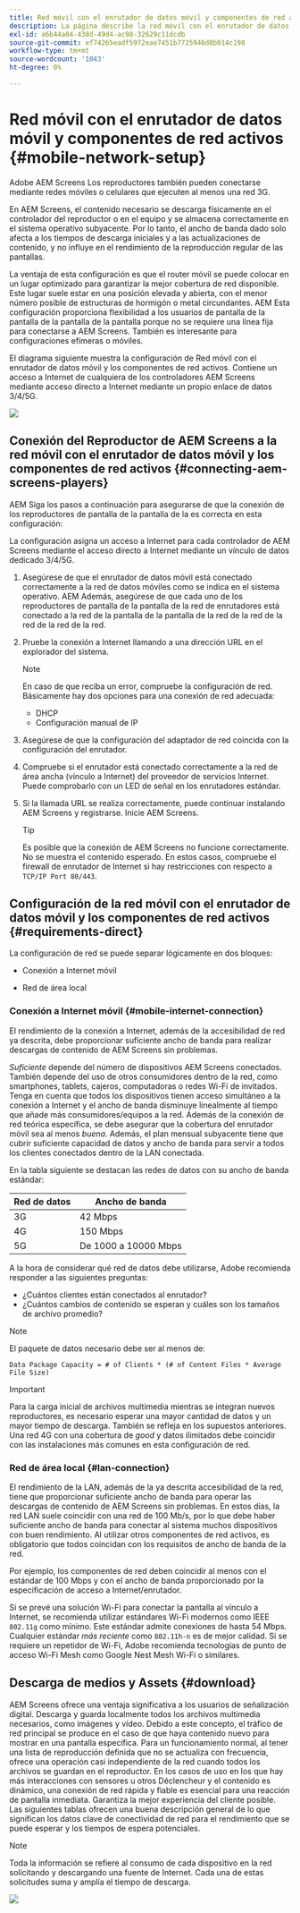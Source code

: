 ```yaml
---
title: Red móvil con el enrutador de datos móvil y componentes de red activos
description: La página describe la red móvil con el enrutador de datos móvil y los componentes de red activos
exl-id: a6b44a04-438d-49d4-ac98-32629c11dcdb
source-git-commit: ef74265eadf5972eae7451b7725946d8b014c198
workflow-type: tm+mt
source-wordcount: '1043'
ht-degree: 0%

---
```


# Red móvil con el enrutador de datos móvil y componentes de red activos {#mobile-network-setup}

Adobe AEM Screens Los reproductores también pueden conectarse mediante redes móviles o celulares que ejecuten al menos una red 3G.

En AEM Screens, el contenido necesario se descarga físicamente en el controlador del reproductor o en el equipo y se almacena correctamente en el sistema operativo subyacente. Por lo tanto, el ancho de banda dado solo afecta a los tiempos de descarga iniciales y a las actualizaciones de contenido, y no influye en el rendimiento de la reproducción regular de las pantallas.

La ventaja de esta configuración es que el router móvil se puede colocar en un lugar optimizado para garantizar la mejor cobertura de red disponible. Este lugar suele estar en una posición elevada y abierta, con el menor número posible de estructuras de hormigón o metal circundantes.
AEM Esta configuración proporciona flexibilidad a los usuarios de pantalla de la pantalla de la pantalla de la pantalla porque no se requiere una línea fija para conectarse a AEM Screens. También es interesante para configuraciones efímeras o móviles.

El diagrama siguiente muestra la configuración de Red móvil con el enrutador de datos móvil y los componentes de red activos. Contiene un acceso a Internet de cualquiera de los controladores AEM Screens mediante acceso directo a Internet mediante un propio enlace de datos 3/4/5G.

![](/help/using/assets/mobile-network-1.png)

## Conexión del Reproductor de AEM Screens a la red móvil con el enrutador de datos móvil y los componentes de red activos {#connecting-aem-screens-players}

AEM Siga los pasos a continuación para asegurarse de que la conexión de los reproductores de pantalla de la pantalla de la es correcta en esta configuración:

La configuración asigna un acceso a Internet para cada controlador de AEM Screens mediante el acceso directo a Internet mediante un vínculo de datos dedicado 3/4/5G.

1. Asegúrese de que el enrutador de datos móvil está conectado correctamente a la red de datos móviles como se indica en el sistema operativo. AEM Además, asegúrese de que cada uno de los reproductores de pantalla de la pantalla de la red de enrutadores está conectado a la red de la pantalla de la pantalla de la red de la red de la red de la red de la red.
1. Pruebe la conexión a Internet llamando a una dirección URL en el explorador del sistema.

   >[!NOTE]
   >En caso de que reciba un error, compruebe la configuración de red. Básicamente hay dos opciones para una conexión de red adecuada:
   >* DHCP
   >* Configuración manual de IP

1. Asegúrese de que la configuración del adaptador de red coincida con la configuración del enrutador.

1. Compruebe si el enrutador está conectado correctamente a la red de área ancha (vínculo a Internet) del proveedor de servicios Internet. Puede comprobarlo con un LED de señal en los enrutadores estándar.
1. Si la llamada URL se realiza correctamente, puede continuar instalando AEM Screens y registrarse. Inicie AEM Screens.

   >[!TIP]
   >Es posible que la conexión de AEM Screens no funcione correctamente. No se muestra el contenido esperado. En estos casos, compruebe el firewall de enrutador de Internet si hay restricciones con respecto a `TCP/IP Port 80/443`.


## Configuración de la red móvil con el enrutador de datos móvil y los componentes de red activos {#requirements-direct}

La configuración de red se puede separar lógicamente en dos bloques:

* Conexión a Internet móvil

* Red de área local

### Conexión a Internet móvil {#mobile-internet-connection}

El rendimiento de la conexión a Internet, además de la accesibilidad de red ya descrita, debe proporcionar suficiente ancho de banda para realizar descargas de contenido de AEM Screens sin problemas.

*Suficiente* depende del número de dispositivos AEM Screens conectados. También depende del uso de otros consumidores dentro de la red, como smartphones, tablets, cajeros, computadoras o redes Wi-Fi de invitados.
Tenga en cuenta que todos los dispositivos tienen acceso simultáneo a la conexión a Internet y el ancho de banda disminuye linealmente al tiempo que añade más consumidores/equipos a la red.
Además de la conexión de red teórica específica, se debe asegurar que la cobertura del enrutador móvil sea al menos *buena*. Además, el plan mensual subyacente tiene que cubrir suficiente capacidad de datos y ancho de banda para servir a todos los clientes conectados dentro de la LAN conectada.

En la tabla siguiente se destacan las redes de datos con su ancho de banda estándar:

| Red de datos | Ancho de banda |
|--- |--- |
| 3G | 42 Mbps |
| 4G | 150 Mbps |
| 5G | De 1000 a 10000 Mbps |

A la hora de considerar qué red de datos debe utilizarse, Adobe recomienda responder a las siguientes preguntas:

* ¿Cuántos clientes están conectados al enrutador?
* ¿Cuántos cambios de contenido se esperan y cuáles son los tamaños de archivo promedio?

>[!NOTE]
>
>El paquete de datos necesario debe ser al menos de:
>
>`Data Package Capacity = # of Clients * (# of Content Files * Average File Size)`

>[!IMPORTANT]
>
>Para la carga inicial de archivos multimedia mientras se integran nuevos reproductores, es necesario esperar una mayor cantidad de datos y un mayor tiempo de descarga. También se refleja en los supuestos anteriores. Una red 4G con una cobertura de *good* y datos ilimitados debe coincidir con las instalaciones más comunes en esta configuración de red.


### Red de área local {#lan-connection}

El rendimiento de la LAN, además de la ya descrita accesibilidad de la red, tiene que proporcionar suficiente ancho de banda para operar las descargas de contenido de AEM Screens sin problemas. En estos días, la red LAN suele coincidir con una red de 100 Mb/s, por lo que debe haber suficiente ancho de banda para conectar al sistema muchos dispositivos con buen rendimiento. Al utilizar otros componentes de red activos, es obligatorio que todos coincidan con los requisitos de ancho de banda de la red.

Por ejemplo, los componentes de red deben coincidir al menos con el estándar de 100 Mbps y con el ancho de banda proporcionado por la especificación de acceso a Internet/enrutador.

Si se prevé una solución Wi-Fi para conectar la pantalla al vínculo a Internet, se recomienda utilizar estándares Wi-Fi modernos como IEEE `802.11g` como mínimo. Este estándar admite conexiones de hasta 54 Mbps. Cualquier estándar *más reciente* como `802.11h-n` es de mejor calidad. Si se requiere un repetidor de Wi-Fi, Adobe recomienda tecnologías de punto de acceso Wi-Fi Mesh como Google Nest Mesh Wi-Fi o similares.

## Descarga de medios y Assets {#download}

AEM Screens ofrece una ventaja significativa a los usuarios de señalización digital. Descarga y guarda localmente todos los archivos multimedia necesarios, como imágenes y vídeo. Debido a este concepto, el tráfico de red principal se produce en el caso de que haya contenido nuevo para mostrar en una pantalla específica.
Para un funcionamiento normal, al tener una lista de reproducción definida que no se actualiza con frecuencia, ofrece una operación casi independiente de la red cuando todos los archivos se guardan en el reproductor.
En los casos de uso en los que hay más interacciones con sensores u otros Déclencheur y el contenido es dinámico, una conexión de red rápida y fiable es esencial para una reacción de pantalla inmediata. Garantiza la mejor experiencia del cliente posible.
Las siguientes tablas ofrecen una buena descripción general de lo que significan los datos clave de conectividad de red para el rendimiento que se puede esperar y los tiempos de espera potenciales.

>[!NOTE]
>
>Toda la información se refiere al consumo de cada dispositivo en la red solicitando y descargando una fuente de Internet. Cada una de estas solicitudes suma y amplía el tiempo de descarga.

![](/help/using/assets/mobile-router-download.png)

